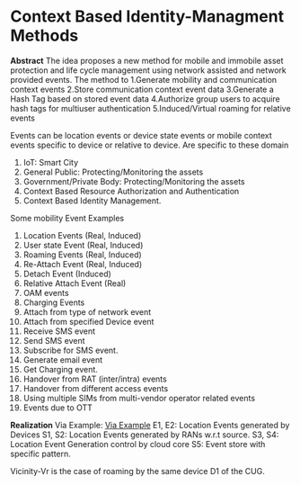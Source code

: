 # Context Based Identity-Managment Methods

**Abstract**
The idea proposes a new method for mobile and immobile asset protection and life cycle management using network assisted and network provided events.
The method to 
	1.Generate mobility and communication context events
	2.Store communication context event data
	3.Generate a Hash Tag based on stored event data
	4.Authorize group users to acquire hash tags for multiuser authentication
	5.Induced/Virtual roaming for relative events

Events can be location events or device state events or mobile context events specific to device or relative to device.
Are specific to these domain 

1.	IoT: Smart City
2.	General Public: Protecting/Monitoring the assets 
3.	Government/Private Body: Protecting/Monitoring the assets
4.	Context Based Resource Authorization and Authentication
5.	Context Based Identity Management.

Some mobility Event Examples
1.	Location Events (Real, Induced)
2.	User state Event (Real, Induced)
3.	Roaming Events (Real, Induced)
4.	Re-Attach Event (Real, Induced)
5.	Detach Event (Induced)
6.	Relative Attach Event (Real)
7.	OAM events
8.	Charging Events
9.	Attach from type of network event
10.	Attach from specified Device event
11.	Receive SMS event
12.	Send SMS event 
13.	Subscribe for SMS event.
14.	Generate email event
15.	Get Charging event.
16.	Handover from RAT (inter/intra) events
17.	Handover from different access events
18.	Using multiple SIMs from multi-vendor operator related events
19.	Events due to OTT

**Realization**
Via Example:
 [Via Example](https://github.com/KiranCS-17/identity-managment/blob/main/figure-1.png)
  E1, E2: Location Events generated by Devices 
  S1, S2: Location Events generated by RANs w.r.t source.
  S3, S4: Location Event Generation control by cloud core
  S5: Event store with specific pattern.

  Vicinity-Vr is the case of roaming by the same device D1 of the CUG.

